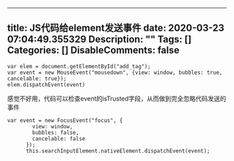 
---
title: JS代码给element发送事件
date: 2020-03-23 07:04:49.355329
Description: ""
Tags: []
Categories: []
DisableComments: false
---

    var elem = document.getElementById("add_tag");  
    var event = new MouseEvent("mousedown", {view: window, bubbles: true, cancelable: true});  
    elem.dispatchEvent(event)

感觉不好用，代码可以检查event的isTrusted字段，从而做到完全忽略代码发送的事件

  

    
    
    var event = new FocusEvent("focus", {  
            view: window,  
            bubbles: false,  
            cancelable: false  
          });  
          this.searchInputElement.nativeElement.dispatchEvent(event);

  


